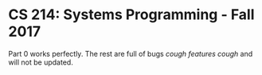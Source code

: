 # CS 214: Systems Programming - Fall 2017
Part 0 works perfectly. The rest are full of bugs *cough features cough* and will not be updated.
